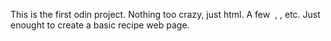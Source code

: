 This is the first odin project. 
Nothing too crazy, just html. A few <img> , <a>, etc. 
Just enought to create a basic recipe web page.